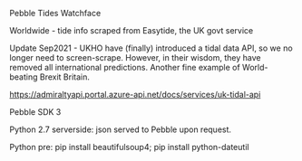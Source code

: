 Pebble Tides Watchface

Worldwide - tide info scraped from Easytide, the UK govt service

Update Sep2021 - UKHO have (finally) introduced a tidal data API, so we no longer need to screen-scrape. However, in their wisdom, they have removed all international predictions. Another fine example of World-beating Brexit Britain. 

https://admiraltyapi.portal.azure-api.net/docs/services/uk-tidal-api


Pebble SDK 3

Python 2.7 serverside: json served to Pebble upon request.  

Python pre:
pip install beautifulsoup4;
pip install python-dateutil



